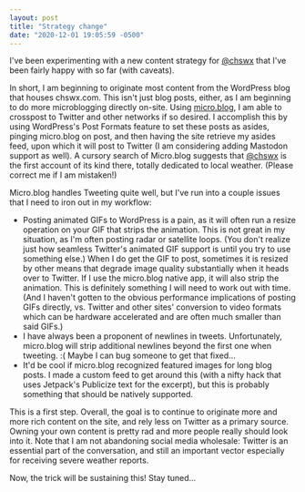 ```yaml
---
layout: post
title: "Strategy change"
date: "2020-12-01 19:05:59 -0500"
---
```


I've been experimenting with a new content strategy for [@chswx](https://chswx.com) that I've been fairly happy with so far (with caveats).

In short, I am beginning to originate most content from the WordPress blog that houses chswx.com. This isn't just blog posts, either, as I am beginning to do more microblogging directly on-site. Using [micro.blog](https://micro.blog), I am able to crosspost to Twitter and other networks if so desired. I accomplish this by using WordPress's Post Formats feature to set these posts as asides, pinging micro.blog on post, and then having the site retrieve my asides feed, upon which it will post to Twitter (I am considering adding Mastodon support as well). A cursory search of Micro.blog suggests that [@chswx](https://micro.blog/chswx) is the first account of its kind there, totally dedicated to local weather. (Please correct me if I am mistaken!)

Micro.blog handles Tweeting quite well, but I've run into a couple issues that I need to iron out in my workflow:

- Posting animated GIFs to WordPress is a pain, as it will often run a resize operation on your GIF that strips the animation. This is not great in my situation, as I'm often posting radar or satellite loops. (You don't realize just how seamless Twitter's animated GIF support is until you try to use something else.) When I do get the GIF to post, sometimes it is resized by other means that degrade image quality substantially when it heads over to Twitter. If I use the micro.blog native app, it will also strip the animation. This is definitely something I will need to work out with time. (And I haven't gotten to the obvious performance implications of posting GIFs directly, vs. Twitter and other sites' conversion to video formats which can be hardware accelerated and are often much smaller than said GIFs.)
- I have always been a proponent of newlines in tweets. Unfortunately, micro.blog will strip additional newlines beyond the first one when tweeting. :( Maybe I can bug someone to get that fixed...
- It'd be cool if micro.blog recognized featured images for long blog posts. I made a custom feed to get around this (with a nifty hack that uses Jetpack's Publicize text for the excerpt), but this is probably something that should be natively supported.

This is a first step. Overall, the goal is to continue to originate more and more rich content on the site, and rely less on Twitter as a primary source. Owning your own content is pretty rad and more people really should look into it. Note that I am not abandoning social media wholesale: Twitter is an essential part of the conversation, and still an important vector especially for receiving severe weather reports.

Now, the trick will be sustaining this! Stay tuned...

